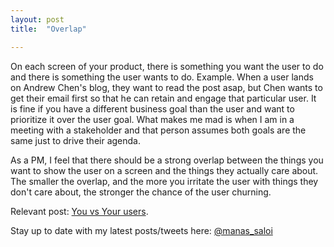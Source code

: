 ```yaml
---
layout: post
title:  "Overlap"

---
```


On each screen of your product, there is something you want the user to do and there is something the user wants to do. Example. When a user lands on Andrew Chen's blog, they want to read the post asap, but Chen wants to get their email first so that he can retain and engage that particular user. It is fine if you have a different business goal than the user and want to prioritize it over the user goal. What makes me mad is when I am in a meeting with a stakeholder and that person assumes both goals are the same just to drive their agenda. 

As a PM, I feel that there should be a strong overlap between the things you want to show the user on a screen and the things they actually care about. The smaller the overlap, and the more you irritate the user with things they don't care about, the stronger the chance of the user churning.

Relevant post: [You vs Your users](https://manassaloi.com/2019/02/22/you-vs-your-users.html).

Stay up to date with my latest posts/tweets here: [@manas_saloi](http://twitter.com/manas_saloi)
